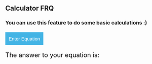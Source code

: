 ## Calculator FRQ 

### You can use this feature to do some basic calculations :)

<button onclick="calculator()">Enter Equation</button>

<p> The answer to your equation is: <p id="answer"> </p>

<script>
  
  function calculator() {
    let expression = prompt("Enter the equation you'd like to have solved");
    const urlStart = "https://serafina.tk/api/calculator/";
    const url = urlStart + expression;

    console.log(url); 

    fetch(url)
      .then(res => res.json())
      .then(data => {
        console.log(data);
        
        document.getElementById("answer").innerHTML = data.result; 
      
      })
      
}
</script>

<style> 
button {
	width: 120px;
	height: 40px;
	font-size: 15px;
	background-color: #43B4E5;
	color: #fff;
	border: none;
	cursor: pointer;
}

p {
  font-size: 20px;
  color: #010000;
}
</style>